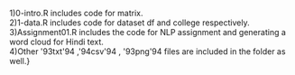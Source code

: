 1)0-intro.R includes code for matrix.\
2)1-data.R includes code for dataset df and college respectively.\
3)Assignment01.R includes the code for NLP assignment and generating a word cloud for Hindi text.\
4)Other \'93txt\'94 ,\'94csv\'94 , \'93png\'94 files are included in the folder as well.}
